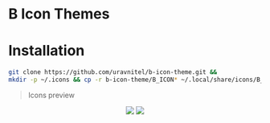 # B Icon Themes

# Installation

```sh
git clone https://github.com/uravnitel/b-icon-theme.git &&
mkdir -p ~/.icons && cp -r b-icon-theme/B_ICON* ~/.local/share/icons/B_ICON
```
> Icons preview

<p align="center">
<img src="https://i.imgur.com/FHIqhAf.png">
<img src="https://i.imgur.com/xpvHKWK.png">
</p>
